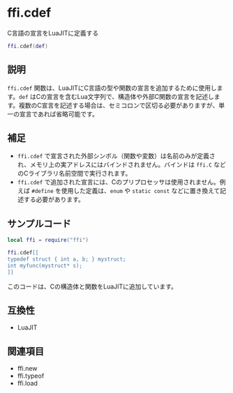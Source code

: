 # ffi.cdef

C言語の宣言をLuaJITに定義する

```lua
ffi.cdef(def)
```

## 説明

`ffi.cdef` 関数は、LuaJITにC言語の型や関数の宣言を追加するために使用します。`def` はCの宣言を含むLua文字列で、構造体や外部C関数の宣言を記述します。複数のC宣言を記述する場合は、セミコロンで区切る必要がありますが、単一の宣言であれば省略可能です。

## 補足

- `ffi.cdef` で宣言された外部シンボル（関数や変数）は名前のみが定義され、メモリ上の実アドレスにはバインドされません。バインドは `ffi.C` などのCライブラリ名前空間で実行されます。
- `ffi.cdef` で追加された宣言には、Cのプリプロセッサは使用されません。例えば `#define` を使用した定義は、`enum` や `static const` などに置き換えて記述する必要があります。

## サンプルコード

```lua
local ffi = require("ffi")

ffi.cdef[[
typedef struct { int a, b; } mystruct;
int myfunc(mystruct* s);
]]
```

このコードは、Cの構造体と関数をLuaJITに追加しています。

## 互換性

- LuaJIT

## 関連項目

- ffi.new
- ffi.typeof
- ffi.load